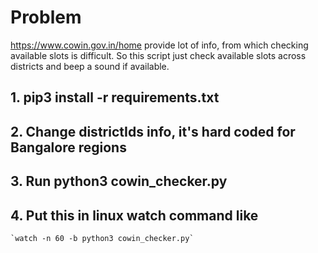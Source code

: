 
# Problem 

https://www.cowin.gov.in/home provide lot of info, from which checking available slots is difficult.
So this script just check available slots across districts and beep a sound if available.


## 1. pip3 install -r requirements.txt

## 2. Change districtIds info, it's hard coded for Bangalore regions

## 3. Run python3 cowin_checker.py

## 4. Put this in linux watch command like
    `watch -n 60 -b python3 cowin_checker.py`
